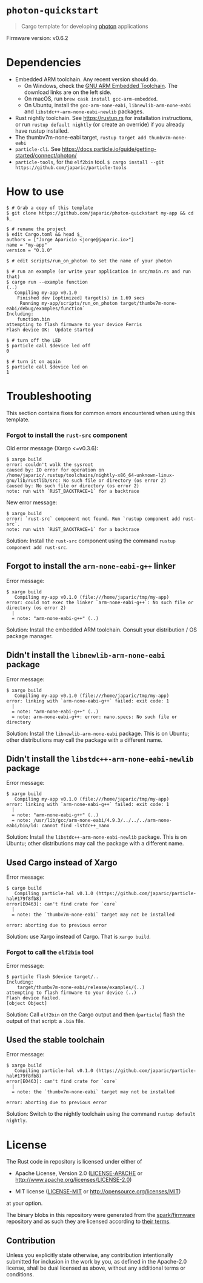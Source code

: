 # `photon-quickstart`

> Cargo template for developing [photon] applications

[photon]: https://particle.io

Firmware version: v0.6.2

# Dependencies

- Embedded ARM toolchain. Any recent version should do.
  - On Windows, check
    the [GNU ARM Embedded Toolchain](https://launchpad.net/gcc-arm-embedded).
    The download links are on the left side.
  - On macOS, run `brew cask install gcc-arm-embedded`.
  - On Ubuntu, install the `gcc-arm-none-eabi`, `libnewlib-arm-none-eabi` and
    `libstdc++-arm-none-eabi-newlib` packages.
- Rust nightly toolchain. See https://rustup.rs for installation instructions,
  or run `rustup default nightly` (or create an override) if you already have
  rustup installed.
- The thumbv7m-none-eabi target, `rustup target add thumbv7m-none-eabi`
- `particle-cli`. See https://docs.particle.io/guide/getting-started/connect/photon/
- `particle-tools`, for the `elf2bin` tool. `$ cargo install --git
  https://github.com/japaric/particle-tools`

# How to use

``` console
$ # Grab a copy of this template
$ git clone https://github.com/japaric/photon-quickstart my-app && cd $_

$ # rename the project
$ edit Cargo.toml && head $_
authors = ["Jorge Aparicio <jorge@japaric.io>"]
name = "my-app"
version = "0.1.0"

$ # edit scripts/run_on_photon to set the name of your photon

$ # run an example (or write your application in src/main.rs and run that)
$ cargo run --example function
(..)
   Compiling my-app v0.1.0
    Finished dev [optimized] target(s) in 1.69 secs
     Running my-app/scripts/run_on_photon target/thumbv7m-none-eabi/debug/examples/function`
Including:
    function.bin
attempting to flash firmware to your device Ferris
Flash device OK:  Update started

$ # turn off the LED
$ particle call $device led off
0

$ # turn it on again
$ particle call $device led on
1
```

# Troubleshooting

This section contains fixes for common errors encountered when using this
template.

### Forgot to install the `rust-src` component

Old error message (Xargo <=v0.3.6):

```
$ xargo build
error: couldn't walk the sysroot
caused by: IO error for operation on /home/japaric/.rustup/toolchains/nightly-x86_64-unknown-linux-gnu/lib/rustlib/src: No such file or directory (os error 2)
caused by: No such file or directory (os error 2)
note: run with `RUST_BACKTRACE=1` for a backtrace
```

New error message:

```
$ xargo build
error: `rust-src` component not found. Run `rustup component add rust-src`.
note: run with `RUST_BACKTRACE=1` for a backtrace
```

Solution: Install the `rust-src` component using the command `rustup component
add rust-src`.

## Forgot to install the `arm-none-eabi-g++` linker

Error message:

```
$ xargo build
   Compiling my-app v0.1.0 (file:///home/japaric/tmp/my-app)
error: could not exec the linker `arm-none-eabi-g++`: No such file or directory (os error 2)
  |
  = note: "arm-none-eabi-g++" (..)
```

Solution: Install the embedded ARM toolchain. Consult your distribution / OS
package manager.

## Didn't install the `libnewlib-arm-none-eabi` package

Error message:

```
$ xargo build
   Compiling my-app v0.1.0 (file:///home/japaric/tmp/my-app)
error: linking with `arm-none-eabi-g++` failed: exit code: 1
  |
  = note: "arm-none-eabi-g++" (..)
  = note: arm-none-eabi-g++: error: nano.specs: No such file or directory
```

Solution: Install the `libnewlib-arm-none-eabi` package. This is on Ubuntu;
other distributions may call the package with a different name.

## Didn't install the `libstdc++-arm-none-eabi-newlib` package

Error message:

```
$ xargo build
   Compiling my-app v0.1.0 (file:///home/japaric/tmp/my-app)
error: linking with `arm-none-eabi-g++` failed: exit code: 1
  |
  = note: "arm-none-eabi-g++" (..)
  = note: /usr/lib/gcc/arm-none-eabi/4.9.3/../../../arm-none-eabi/bin/ld: cannot find -lstdc++_nano
```

Solution: Install the `libstdc++-arm-none-eabi-newlib` package. This is on
Ubuntu; other distributions may call the package with a different name.

## Used Cargo instead of Xargo

Error message:

```
$ cargo build
   Compiling particle-hal v0.1.0 (https://github.com/japaric/particle-hal#179f8fb8)
error[E0463]: can't find crate for `core`
  |
  = note: the `thumbv7m-none-eabi` target may not be installed

error: aborting due to previous error
```

Solution: use Xargo instead of Cargo. That is `xargo build`.

### Forgot to call the `elf2bin` tool

Error message:

```
$ particle flash $device target/..
Including:
    target/thumbv7m-none-eabi/release/examples/(..)
attempting to flash firmware to your device (..)
Flash device failed.
[object Object]
```

Solution: Call `elf2bin` on the Cargo output and then (`particle`) flash the
output of that script: a `.bin` file.

## Used the stable toolchain

Error message:

```
$ xargo build
   Compiling particle-hal v0.1.0 (https://github.com/japaric/particle-hal#179f8fb8)
error[E0463]: can't find crate for `core`
  |
  = note: the `thumbv7m-none-eabi` target may not be installed

error: aborting due to previous error
```

Solution: Switch to the nightly toolchain using the command `rustup default
nightly`.

# License

The Rust code in repository is licensed under either of

- Apache License, Version 2.0 ([LICENSE-APACHE](LICENSE-APACHE) or
  http://www.apache.org/licenses/LICENSE-2.0)

- MIT license ([LICENSE-MIT](LICENSE-MIT) or http://opensource.org/licenses/MIT)

at your option.

The binary blobs in this repository were generated from the [spark/firmware]
repository and as such they are licensed according to [their terms].

[spark/firmware]: https://github.com/spark/firmware/tree/v0.6.2
[their terms]: https://github.com/spark/firmware/tree/v0.6.2#license

## Contribution

Unless you explicitly state otherwise, any contribution intentionally submitted
for inclusion in the work by you, as defined in the Apache-2.0 license, shall be
dual licensed as above, without any additional terms or conditions.

